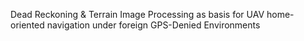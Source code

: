 Dead Reckoning & Terrain Image Processing as basis for UAV home-oriented navigation under foreign GPS-Denied Environments
